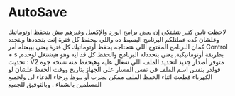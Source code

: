 # AutoSave

لاحظت ناس كتير بتشتكي إن بعض برامج الورد والإكسل وغيرهم مش بتحفظ اوتوماتيك وعلشان كده
عملتلكم البرنامج البسيط ده واللي بيحفظ كل فترة إنت بتحددها
وبتحدد كمان البرنامج المفتوح اللي هتحتاجه يحفظ أوتوماتيك كل فترة يعني بيبعتله أمر Control + s بطريقة أوتوماتيكية,
يعني بتحددله البرنامج والحفظ كل قد ايه وهو هيشتغل لوحده,
تحديث : V2
متوفر أصدار جديد لتحديد الملف اللي شغال عليه
وهيحفظ منه نسخه جوه فولدر بنفس اسم الملف في نفس المسار على الجهاز بتاريخ ووقت الحفظ علشان لو الكهرباء قطعت اثناء الحفظ الملف ممكن يضرب أو يبوظ
ورجاء الدعاء لى ولجميع المسلمين بالشفاء .
وبالتوفيق للجميع

